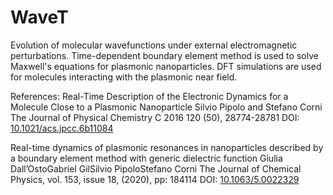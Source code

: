 # WaveT
Evolution of molecular wavefunctions under external electromagnetic perturbations. 
Time-dependent boundary element method is used to solve Maxwell's equations for plasmonic
nanoparticles. DFT simulations are used for molecules interacting with the plasmonic near field. 


References:
Real-Time Description of the Electronic Dynamics for a Molecule Close to a Plasmonic Nanoparticle
Silvio Pipolo and Stefano Corni
The Journal of Physical Chemistry C 2016 120 (50), 28774-28781
DOI: [10.1021/acs.jpcc.6b11084](https://doi.org/10.1021/acs.jpcc.6b11084)

Real-time dynamics of plasmonic resonances in nanoparticles described by a boundary element method with generic dielectric function
Giulia Dall’OstoGabriel GilSilvio PipoloStefano Corni
The Journal of Chemical Physics, vol. 153, issue 18, (2020), pp: 184114
DOI: [10.1063/5.0022329](https://doi.org/10.1063/5.0022329)
